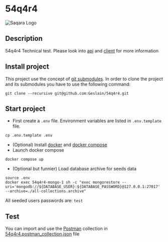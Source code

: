 # 54q4r4

![Saqara Logo](https://cdn.jaimelesstartups.fr/wp-content/uploads/2021/09/Logo-Saqara-1500x535.jpg
"Saqara Logo")

## Description

54q4r4 Technical test. Please look into [api](api) and [client](client) for more information

## Install project

This project use the concept of [git submodules](https://git-scm.com/book/en/v2/Git-Tools-Submodules). In order to clone the project and its submodules you have to use the following command:

```
git clone --recursive git@github.com:Geslain/54q4r4.git
```

## Start project

* First create a `.env` file. Environment variables are listed in `.env.template` file.

```
cp .env.template .env
```

* (Optional) Install [docker](https://docs.docker.com/engine/install/) and [docker compose](https://docs.docker.com/compose/install/)
* Launch docker compose
```
docker compose up
```
* (Optional but funnier) Load database archive for seeds data
```shell
source .env
docker exec 54q4r4-mongo-1 sh -c "exec mongorestore --uri='mongodb://${DATABASE_USER}:${DATABASE_PASSWORD}@127.0.0.1:27017'  --archive=./all-collections.archive"
```

All seeded users passwords are: `test`

## Test

You can import and use the [Postman](https://www.postman.com/) collection in [54q4r4.postman_collection.json](54q4r4.postman_collection.json) file
